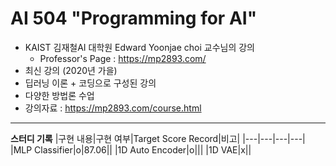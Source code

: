 # AI 504 "Programming for AI"
- KAIST 김재철AI 대학원 Edward Yoonjae choi 교수님의 강의
    - Professor's Page : https://mp2893.com/
- 최신 강의 (2020년 가을)
- 딥러닝 이론 + 코딩으로 구성된 강의
- 다양한 방법론 수업
- 강의자료 : https://mp2893.com/course.html

---

**스터디 기록**
|구현 내용|구현 여부|Target Score Record|비고|
|---|---|---|---|
|MLP Classifier|o|87.06||
|1D Auto Encoder|o|||
|1D VAE|x||
